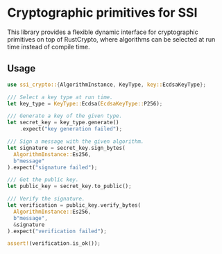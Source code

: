 # Cryptographic primitives for SSI

<!-- cargo-rdme start -->

This library provides a flexible dynamic interface for cryptographic
primitives on top of RustCrypto, where algorithms can be selected at run
time instead of compile time.

## Usage

```rust
use ssi_crypto::{AlgorithmInstance, KeyType, key::EcdsaKeyType};

/// Select a key type at run time.
let key_type = KeyType::Ecdsa(EcdsaKeyType::P256);

/// Generate a key of the given type.
let secret_key = key_type.generate()
    .expect("key generation failed");

/// Sign a message with the given algorithm.
let signature = secret_key.sign_bytes(
  AlgorithmInstance::Es256,
  b"message"
).expect("signature failed");

/// Get the public key.
let public_key = secret_key.to_public();

/// Verify the signature.
let verification = public_key.verify_bytes(
  AlgorithmInstance::Es256,
  b"message",
  &signature
).expect("verification failed");

assert!(verification.is_ok());
```

<!-- cargo-rdme end -->
